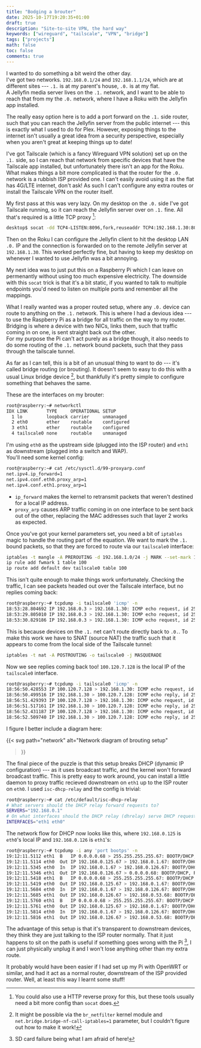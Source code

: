 ```yaml
---
title: "Bodging a brouter"
date: 2025-10-17T19:20:35+01:00
draft: true
description: "Site-to-site VPN, the hard way"
keywords: ["wireguard", "tailscale", "VPN", "bridge"]
tags: ["projects"]
math: false
toc: false
comments: true
---
```


I wanted to do something a bit weird the other day.\
I've got two networks. `192.168.0.1/24` and `192.168.1.1/24`, which are at different sites --- `.1.` is at my parent's house, `.0.` is at my flat.\
A Jellyfin media server lives on the `.1.` network, and I want to be able to reach that from my the `.0.` network, where I have a Roku with the Jellyfin app installed.

The really easy option here is to add a port forward on the `.1.` side router, such that you can reach the Jellyfin server from the public internet --- this is exactly what I used to do for Plex. However, exposing things to the internet isn't usually a great idea from a security perspective, especially when you aren't great at keeping things up to date!

I've got Tailscale (which is a fancy Wireguard VPN solution) set up on the `.1.` side, so I can reach that network from specific devices that have the Tailscale app installed, but unfortunately there isn't an app for the Roku.
What makes things a bit more complicated is that the router for the `.0.` network is a rubbish ISP provided one. I can't easily avoid using it as the flat has 4G/LTE internet, don't ask!
As such I can't configure any extra routes or install the Tailscale VPN on the router itself.

My first pass at this was very lazy. On my desktop on the `.0.` side I've got Tailscale running, so it can reach the Jellyfin server over on `.1.` fine. All that's required is a little TCP proxy [^2]:

```bash
desktop$ socat -dd TCP4-LISTEN:8096,fork,reuseaddr TCP4:192.168.1.30:8096
```

[^2]: You could also use a HTTP reverse proxy for this, but these tools usually need a bit more config than `socat` does.

Then on the Roku I can configure the Jellyfin client to hit the desktop LAN `.0.` IP and the connection is forwarded on to the remote Jellyfin server at `192.168.1.30`. This worked perfectly fine, but having to keep my desktop on whenever I wanted to use Jellyfin was a bit annoying.

My next idea was to just put this on a Raspberry Pi which I can leave on permenantly without using too much expensive electricity. The downside with this `socat` trick is that it's a bit static, if you wanted to talk to multiple endpoints you'd need to listen on multiple ports and remember all the mappings.

What I really wanted was a proper routed setup, where any `.0.` device can route to anything on the `.1.` network. This is where I had a devious idea --- to use the Raspberry Pi as a bridge for all traffic on the way to my router. Bridging is where a device with two NICs, links them, such that traffic coming in on one, is sent straight back out the other.\
For my purpose the Pi can't act purely as a bridge though, it also needs to do some routing of the `.1.` network bound packets, such that they pass through the tailscale tunnel.

As far as I can tell, this is a bit of an unusual thing to want to do --- it's called bridge routing (or brouting). It doesn't seem to easy to do this with a usual Linux bridge device [^1], but thankfully it's pretty simple to configure something that behaves the same.

[^1]: It might be possible via the `br_netfilter` kernel module and `net.bridge.bridge-nf-call-iptables=1` parameter, but I couldn't figure out how to make it work!

These are the interfaces on my brouter:

```bash
root@raspberry:~# networkctl 
IDX LINK       TYPE     OPERATIONAL SETUP     
  1 lo         loopback carrier     unmanaged
  2 eth0       ether    routable    configured
  3 eth1       ether    routable    configured
  4 tailscale0 none     routable    unmanaged
```

I'm using `eth0` as the upstream side (plugged into the ISP router) and `eth1` as downstream (plugged into a switch and WAP).\
You'll need some kernel config:

<!-- TODO: i want to do all this with systemd-networkd, it seems possible and preferable -->

```bash
root@raspberry:~# cat /etc/sysctl.d/99-proxyarp.conf 
net.ipv4.ip_forward=1
net.ipv4.conf.eth0.proxy_arp=1
net.ipv4.conf.eth1.proxy_arp=1
```
* `ip_forward` makes the kernel to retransmit packets that weren't destined for a local IP address.
* `proxy_arp` causes ARP traffic coming in on one interface to be sent back out of the other, replacing the MAC addresses such that layer 2 works as expected.

Once you've got your kernel parameters set, you need a bit of `iptables` magic to handle the routing part of the equation. We want to mark the `.1.` bound packets, so that they are forced to route via our `tailscale0` interface:


```bash
iptables -t mangle -A PREROUTING -d 192.168.1.0/24 -j MARK --set-mark 1
ip rule add fwmark 1 table 100
ip route add default dev tailscale0 table 100
```

This isn't quite enough to make things work unfortunately. Checking the traffic, I can see packets headed out over the Tailscale interface, but no replies coming back:

```bash
root@raspberry:~# tcpdump -i tailscale0 'icmp' -n
18:53:28.804692 IP 192.168.0.3 > 192.168.1.30: ICMP echo request, id 253, seq 1, length 64
18:53:29.805010 IP 192.168.0.3 > 192.168.1.30: ICMP echo request, id 253, seq 2, length 64
18:53:30.829186 IP 192.168.0.3 > 192.168.1.30: ICMP echo request, id 253, seq 3, length 64
```

This is because devices on the `.1.` net can't route directly back to `.0.`. To make this work we have to SNAT (source NAT) the traffic such that it appears to come from the local side of the Tailscale tunnel:

```bash
iptables -t nat -A POSTROUTING -o tailscale0 -j MASQUERADE
```

Now we see replies coming back too! `100.120.7.128` is the local IP of the `tailscale0` interface.

```bash
root@raspberry:~# tcpdump -i tailscale0 'icmp' -n
18:56:50.428553 IP 100.120.7.128 > 192.168.1.30: ICMP echo request, id 254, seq 1, length 64
18:56:50.499516 IP 192.168.1.30 > 100.120.7.128: ICMP echo reply, id 254, seq 1, length 64
18:56:51.429393 IP 100.120.7.128 > 192.168.1.30: ICMP echo request, id 254, seq 2, length 64
18:56:51.517161 IP 192.168.1.30 > 100.120.7.128: ICMP echo reply, id 254, seq 2, length 64
18:56:52.431187 IP 100.120.7.128 > 192.168.1.30: ICMP echo request, id 254, seq 3, length 64
18:56:52.509740 IP 192.168.1.30 > 100.120.7.128: ICMP echo reply, id 254, seq 3, length 64
```

I figure I better include a diagram here:

{{< svg 
	path="network"
	alt="Network diagram of brouting setup"
>}}

The final piece of the puzzle is that this setup breaks DHCP (dynamic IP configuration) --- as it uses broadcast traffic, and the kernel won't forward broadcast traffic. This is pretty easy to work around, you can install a little daemon to proxy traffic recieved downstream on `eth1` up to the ISP router on `eth0`. I used `isc-dhcp-relay` and the config is trivial:

```bash
root@raspberry:~# cat /etc/default/isc-dhcp-relay
# What servers should the DHCP relay forward requests to?
SERVERS="192.168.0.1"
# On what interfaces should the DHCP relay (dhrelay) serve DHCP requests?
INTERFACES="eth1 eth0"
```

The network flow for DHCP now looks like this, where `192.168.0.125` is `eth0`'s local IP and `192.168.0.126` is `eth1`'s:

```bash
root@raspberry:~# tcpdump -i any 'port bootps' -n
19:12:11.5112 eth1  B   IP 0.0.0.0.68 > 255.255.255.255.67: BOOTP/DHCP, Request from aa:bb:cc:dd:ee:ff, length 312
19:12:11.5114 eth0  Out IP 192.168.0.125.67 > 192.168.0.1.67: BOOTP/DHCP, Request from aa:bb:cc:dd:ee:ff, length 312
19:12:11.5345 eth0  In  IP 192.168.0.1.67 > 192.168.0.126.67: BOOTP/DHCP, Reply, length 300
19:12:11.5346 eth1  Out IP 192.168.0.126.67 > 0.0.0.0.68: BOOTP/DHCP, Reply, length 300
19:12:11.5418 eth1  B   IP 0.0.0.0.68 > 255.255.255.255.67: BOOTP/DHCP, Request from aa:bb:cc:dd:ee:ff, length 308
19:12:11.5419 eth0  Out IP 192.168.0.125.67 > 192.168.0.1.67: BOOTP/DHCP, Request from aa:bb:cc:dd:ee:ff, length 308
19:12:11.5684 eth0  In  IP 192.168.0.1.67 > 192.168.0.126.67: BOOTP/DHCP, Reply, length 300
19:12:11.5685 eth1  Out IP 192.168.0.126.67 > 192.168.0.53.68: BOOTP/DHCP, Reply, length 300
19:12:11.5760 eth1  B   IP 0.0.0.0.68 > 255.255.255.255.67: BOOTP/DHCP, Request from aa:bb:cc:dd:ee:ff, length 318
19:12:11.5761 eth0  Out IP 192.168.0.125.67 > 192.168.0.1.67: BOOTP/DHCP, Request from aa:bb:cc:dd:ee:ff, length 318
19:12:11.5814 eth0  In  IP 192.168.0.1.67 > 192.168.0.126.67: BOOTP/DHCP, Reply, length 300
19:12:11.5816 eth1  Out IP 192.168.0.126.67 > 192.168.0.53.68: BOOTP/DHCP, Reply, length 300
```

The advantage of this setup is that it's transparent to downstream devices, they think they are just talking to the ISP router normally. That it just happens to sit on the path is useful if something goes wrong with the Pi [^3], I can just physically unplug it and I won't lose anything other than my extra route.

[^3]: SD card failure being what I am afraid of here!

It probably would have been easier if I had set up my Pi with OpenWRT or similar, and had it act as a normal router, downstream of the ISP provided router. Well, at least this way I learnt some stuff!
